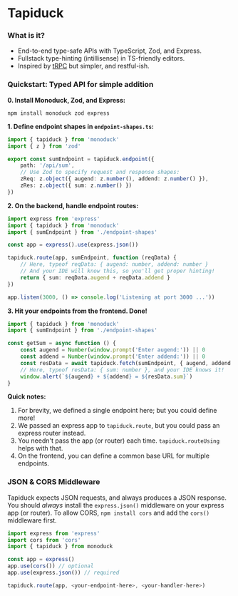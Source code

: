 # Tapiduck

### What is it?
- End-to-end type-safe APIs with TypeScript, Zod, and Express.
- Fullstack type-hinting (intillisense) in TS-friendly editors.
- Inspired by [tRPC](https://trpc.io/) but simpler, and restful-ish.

### Quickstart: Typed API for simple addition
**0. Install Monoduck, Zod, and Express:**
```shell
npm install monoduck zod express
```

**1. Define endpoint shapes in `endpoint-shapes.ts`:**
```ts
import { tapiduck } from 'monoduck'
import { z } from 'zod'

export const sumEndpoint = tapiduck.endpoint({
    path: '/api/sum',
    // Use Zod to specify request and response shapes:
    zReq: z.object({ augend: z.number(), addend: z.number() }),
    zRes: z.object({ sum: z.number() })
})
```

**2. On the backend, handle endpoint routes:**
```ts
import express from 'express'
import { tapiduck } from 'monoduck'
import { sumEndpoint } from './endpoint-shapes'

const app = express().use(express.json())

tapiduck.route(app, sumEndpoint, function (reqData) {
    // Here, typeof reqData: { augend: number, addend: number }
    // And your IDE will know this, so you'll get proper hinting!
    return { sum: reqData.augend + reqData.addend }
})

app.listen(3000, () => console.log('Listening at port 3000 ...'))
```

**3. Hit your endpoints from the frontend. Done!**
```ts
import { tapiduck } from 'monoduck'
import { sumEndpoint } from './endpoint-shapes'

const getSum = async function () {
    const augend = Number(window.prompt('Enter augend:')) || 0
    const addend = Number(window.prompt('Enter addend:')) || 0
    const resData = await tapiduck.fetch(sumEndpoint, { augend, addend })
    // Here, typeof resData: { sum: number }, and your IDE knows it!
    window.alert(`${augend} + ${addend} = ${resData.sum}`)
}
```

**Quick notes:**
1. For brevity, we defined a single endpoint here; but you could define more!
2. We passed an express app to `tapiduck.route`, but you could pass an express router instead.
3. You needn't pass the app (or router) each time. `tapiduck.routeUsing` helps with that.
4. On the frontend, you can define a common base URL for multiple endpoints.

### JSON & CORS Middleware

Tapiduck expects JSON requests, and always produces a JSON response. You should _always_ install the `express.json()` middleware on your express app (or router). To allow CORS, `npm install cors` and add the `cors()` middleware first.

```ts
import express from 'express'
import cors from 'cors'
import { tapiduck } from monoduck

const app = express()
app.use(cors()) // optional
app.use(express.json()) // required

tapiduck.route(app, <your-endpoint-here>, <your-handler-here>)
```
